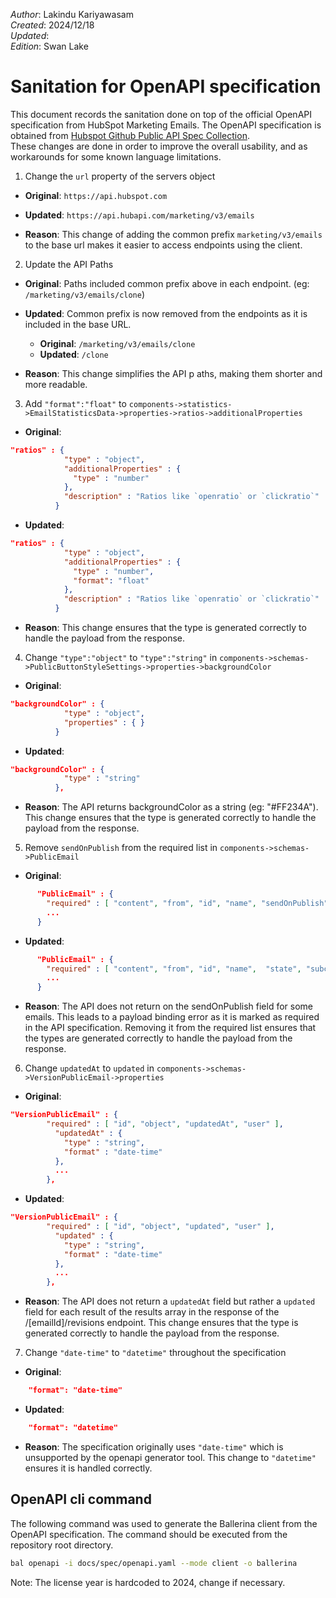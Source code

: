 _Author_:  Lakindu Kariyawasam \
_Created_: 2024/12/18 \
_Updated_:  \
_Edition_: Swan Lake

# Sanitation for OpenAPI specification

This document records the sanitation done on top of the official OpenAPI specification from HubSpot Marketing Emails. 
The OpenAPI specification is obtained from [Hubspot Github Public API Spec Collection](https://github.com/HubSpot/HubSpot-public-api-spec-collection/blob/main/PublicApiSpecs/Marketing/Marketing%20Emails/Rollouts/145892/v3/marketingEmails.json). \
These changes are done in order to improve the overall usability, and as workarounds for some known language limitations.

1. Change the `url` property of the servers object
- **Original**: 
```https://api.hubspot.com```

- **Updated**: 
```https://api.hubapi.com/marketing/v3/emails```

- **Reason**:  This change of adding the common prefix `marketing/v3/emails` to the base url makes it easier to access endpoints using the client.

2. Update the API Paths
- **Original**: Paths included common prefix above in each endpoint. (eg: ```/marketing/v3/emails/clone```)

- **Updated**: Common prefix is now removed from the endpoints as it is included in the base URL.
  - **Original**: ```/marketing/v3/emails/clone```
  - **Updated**: ```/clone```

- **Reason**:  This change simplifies the API p aths, making them shorter and more readable.

3. Add `"format":"float"` to `components->statistics->EmailStatisticsData->properties->ratios->additionalProperties`
- **Original**: 
```json
"ratios" : {
            "type" : "object",
            "additionalProperties" : {
              "type" : "number"
            },
            "description" : "Ratios like `openratio` or `clickratio`"
          }
```

- **Updated**: 
```json
"ratios" : {
            "type" : "object",
            "additionalProperties" : {
              "type" : "number",
              "format": "float"
            },
            "description" : "Ratios like `openratio` or `clickratio`"
          }
```

- **Reason**:  This change ensures that the type is generated correctly to handle the payload from the response.

4. Change `"type":"object"` to `"type":"string"` in `components->schemas->PublicButtonStyleSettings->properties->backgroundColor`
- **Original**: 
```json
"backgroundColor" : {
            "type" : "object",
            "properties" : { }
          }
```

- **Updated**: 
```json
"backgroundColor" : {
            "type" : "string"
          },
```

- **Reason**:  The API returns backgroundColor as a string (eg: "#FF234A"). This change ensures that the type is generated correctly to handle the payload from the response.

5. Remove `sendOnPublish` from the required list in `components->schemas->PublicEmail`
- **Original**: 
```json
      "PublicEmail" : {
        "required" : [ "content", "from", "id", "name", "sendOnPublish",  "state", "subcategory", "subject", "to" ],
        ...
      }

```

- **Updated**: 
```json
      "PublicEmail" : {
        "required" : [ "content", "from", "id", "name",  "state", "subcategory", "subject", "to" ],
        ...
      }
```

- **Reason**:  The API does not return on the sendOnPublish field for some emails. This leads to a payload binding error as it is marked as required in the API specification. Removing it from the required list ensures that the types are generated correctly to handle the payload from the response.

6. Change `updatedAt` to `updated` in `components->schemas->VersionPublicEmail->properties`
- **Original**: 
```json 
"VersionPublicEmail" : {
        "required" : [ "id", "object", "updatedAt", "user" ],
          "updatedAt" : {
            "type" : "string",
            "format" : "date-time"
          },
          ...
        },
```
- **Updated**: 
```json 
"VersionPublicEmail" : {
        "required" : [ "id", "object", "updated", "user" ],
          "updated" : {
            "type" : "string",
            "format" : "date-time"
          },
          ...
        },
```

- **Reason**:  The API does not return a `updatedAt` field but rather a `updated` field for each result of the results array in the response of the /[emailId]/revisions endpoint. This change ensures that the type is generated correctly to handle the payload from the response.

7. Change `"date-time"` to `"datetime"` throughout the specification
- **Original**: 
```json 
    "format": "date-time"
```
- **Updated**: 
```json 
    "format": "datetime"
```

- **Reason**:  The specification originally uses `"date-time"` which is unsupported by the openapi generator tool. This change to `"datetime"` ensures it is handled correctly.


## OpenAPI cli command

The following command was used to generate the Ballerina client from the OpenAPI specification. The command should be executed from the repository root directory.

```bash
bal openapi -i docs/spec/openapi.yaml --mode client -o ballerina
```
Note: The license year is hardcoded to 2024, change if necessary.
